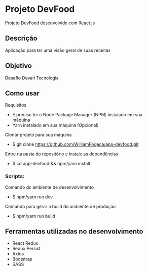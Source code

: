 # Projeto DevFood
Projeto DevFood desenvolvido com React.js

## Descrição
Aplicação para ter uma visão geral de suas receitas

## Objetivo
Desafio Devari Tecnologia

## Como usar
Requisitos
* É preciso ter o Node Package Manager (NPM) instalado em sua máquina
* Yarn instalado em sua máquina (Opcional)

Clonar projeto para sua máquina
* $ git clone https://github.com/WilliamFogaca/app-devfood.git

Entre na pasta do repositório e instale as dependências
* $ cd app-devfood && npm/yarn install

### Scripts:
  Comando do ambiente de desenvolvimento
  * $ npm/yarn run dev

  Comando para gerar a build do ambiente de produção
  * $ npm/yarn run build

## Ferramentas utilizadas no desenvolvimento
* React Redux
* Redux Persist
* Axios
* Bootstrap
* SASS